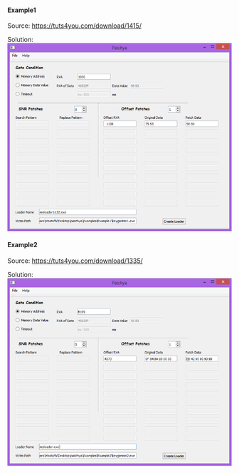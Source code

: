#### Example1
Source: https://tuts4you.com/download/1415/

Solution:
![Solution for example 1](..\screenshots\Example1.PNG)

#### Example2
Source: https://tuts4you.com/download/1335/
	
Solution:
![Solution for example 2](..\screenshots\Example2.PNG)
